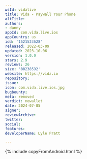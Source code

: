 ```yaml
---
wsId: vidalive
title: Vida - Paywall Your Phone
altTitle: 
authors:
- danny
appId: com.vida.live.ios
appCountry: us
idd: '1521523628'
released: 2022-03-09
updated: 2023-10-06
version: 1.0.0
stars: 2.9
reviews: 26
size: '80238592'
website: https://vida.io
repository: 
issue: 
icon: com.vida.live.ios.jpg
bugbounty: 
meta: removed
verdict: nowallet
date: 2024-07-05
signer: 
reviewArchive: 
twitter: 
social: 
features: 
developerName: Lyle Pratt

---
```


{% include copyFromAndroid.html %}